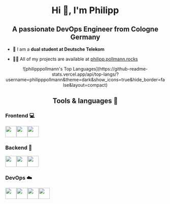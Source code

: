<h1 align="center">Hi 👋, I'm Philipp</h1>
<h2 align="center">A passionate DevOps Engineer from Cologne Germany</h2>

- 🔭 I am a **dual student at Deutsche Telekom**

- 👨‍💻 All of my projects are available at [philipp.pollmann.rocks](https://philipp.pollmann.rocks)


<div align="center">
  ![philipppollmann's Top Languages](https://github-readme-stats.vercel.app/api/top-langs/?username=philipppollmann&theme=dark&show_icons=true&hide_border=false&layout=compact)
</div>


<h2 align="center">Tools & languages 🔧</h2>

<h3 align="left">Frontend 💻</h3>
<div style="display: flex">
  <img src="https://img.shields.io/badge/typescript-%23007ACC.svg?style=for-the-badge&logo=typescript&logoColor=white" height="35">
  <img src="https://img.shields.io/badge/vuejs-%2335495e.svg?style=for-the-badge&logo=vuedotjs&logoColor=%234FC08D" height="35">
  <img src="https://img.shields.io/badge/Nuxt-002E3B?style=for-the-badge&logo=nuxtdotjs&logoColor=#00DC82" height="35">
</div>

<h3 align="left">Backend 💾</h3>
<div style="display: flex">
  <img src="https://img.shields.io/badge/kotlin-%237F52FF.svg?style=for-the-badge&logo=kotlin&logoColor=white" height="35">
  <img src="https://img.shields.io/badge/C%23-239120?style=for-the-badge&logo=csharp&logoColor=white" height="35">
  <img src="https://img.shields.io/badge/python-3670A0?style=for-the-badge&logo=python&logoColor=ffdd54" height="35">
</div>

<h3 align="left">DevOps ☁️</h3>
<div style="display: flex">
  <img src="https://img.shields.io/badge/azure-%230072C6.svg?style=for-the-badge&logo=microsoftazure&logoColor=white" height="35">
  <img src="https://img.shields.io/badge/terraform-%235835CC.svg?style=for-the-badge&logo=terraform&logoColor=white" height="35">
  <img src="https://img.shields.io/badge/docker-%230db7ed.svg?style=for-the-badge&logo=docker&logoColor=white" height="35">
  <img src="https://img.shields.io/badge/kubernetes-%23326ce5.svg?style=for-the-badge&logo=kubernetes&logoColor=white" height="35">
</div>

